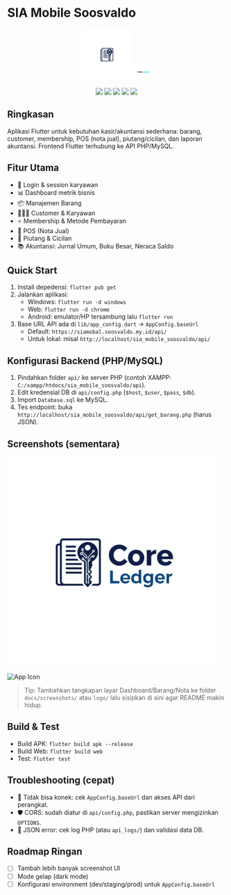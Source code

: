 # SIA Mobile Soosvaldo

<p align="center">
  <img src="logo/Logo.png" alt="Logo" width="120" />
  <img src="logo/Title.png" alt="Title" height="40" />
</p>

<p align="center">
  <a href="https://flutter.dev"><img src="https://img.shields.io/badge/Flutter-3.x-02569B?logo=flutter&logoColor=white"/></a>
  <a href="https://dart.dev"><img src="https://img.shields.io/badge/Dart-3.x-0175C2?logo=dart&logoColor=white"/></a>
  <a href="https://www.php.net/"><img src="https://img.shields.io/badge/PHP-8.x-777BB4?logo=php&logoColor=white"/></a>
  <a href="https://www.mysql.com/"><img src="https://img.shields.io/badge/MySQL-5.7%2F8.0-4479A1?logo=mysql&logoColor=white"/></a>
  <img src="https://img.shields.io/badge/Made%20with-%F0%9F%92%9C-purple"/>
</p>

## Ringkasan
Aplikasi Flutter untuk kebutuhan kasir/akuntansi sederhana: barang, customer, membership, POS (nota jual), piutang/cicilan, dan laporan akuntansi. Frontend Flutter terhubung ke API PHP/MySQL.

## Fitur Utama
- 🔐 Login & session karyawan
- 📊 Dashboard metrik bisnis
- 📦 Manajemen Barang
- 🧑‍🤝‍🧑 Customer & Karyawan
- ⭐ Membership & Metode Pembayaran
- 🧾 POS (Nota Jual)
- 💸 Piutang & Cicilan
- 📚 Akuntansi: Jurnal Umum, Buku Besar, Neraca Saldo

## Quick Start
1. Install depedensi: `flutter pub get`
2. Jalankan aplikasi:
   - Windows: `flutter run -d windows`
   - Web: `flutter run -d chrome`
   - Android: emulator/HP tersambung lalu `flutter run`
3. Base URL API ada di `lib/app_config.dart` → `AppConfig.baseUrl`
   - Default: `https://siamobal.soosvaldo.my.id/api/`
   - Untuk lokal: misal `http://localhost/sia_mobile_soosvaldo/api/`

## Konfigurasi Backend (PHP/MySQL)
1. Pindahkan folder `api/` ke server PHP (contoh XAMPP: `C:/xampp/htdocs/sia_mobile_soosvaldo/api`).
2. Edit kredensial DB di `api/config.php` (`$host`, `$user`, `$pass`, `$db`).
3. Import `Database.sql` ke MySQL.
4. Tes endpoint: buka `http://localhost/sia_mobile_soosvaldo/api/get_barang.php` (harus JSON).

## Screenshots (sementara)
<p>
  <img src="logo/Logo%20%2B%20Title.png" alt="Logo + Title" width="480" />
</p>
<p>
  <img src="web/icons/Icon-512.png" alt="App Icon" width="120" />
</p>

> Tip: Tambahkan tangkapan layar Dashboard/Barang/Nota ke folder `docs/screenshots/` atau `logo/` lalu sisipkan di sini agar README makin hidup.

## Build & Test
- Build APK: `flutter build apk --release`
- Build Web: `flutter build web`
- Test: `flutter test`

## Troubleshooting (cepat)
- 🔌 Tidak bisa konek: cek `AppConfig.baseUrl` dan akses API dari perangkat.
- 🛡️ CORS: sudah diatur di `api/config.php`, pastikan server mengizinkan `OPTIONS`.
- 🧪 JSON error: cek log PHP (atau `api_logs/`) dan validasi data DB.

## Roadmap Ringan
- [ ] Tambah lebih banyak screenshot UI
- [ ] Mode gelap (dark mode)
- [ ] Konfigurasi environment (dev/staging/prod) untuk `AppConfig.baseUrl`
